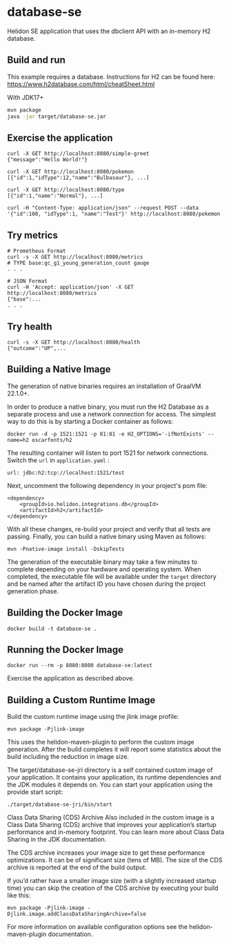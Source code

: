 # database-se

Helidon SE application that uses the dbclient API with an in-memory H2 database.

## Build and run


This example requires a database.
Instructions for H2 can be found here: https://www.h2database.com/html/cheatSheet.html

With JDK17+
```bash
mvn package
java -jar target/database-se.jar
```

## Exercise the application
```
curl -X GET http://localhost:8080/simple-greet
{"message":"Hello World!"}
```
```
curl -X GET http://localhost:8080/pokemon
[{"id":1,"idType":12,"name":"Bulbasaur"}, ...]

curl -X GET http://localhost:8080/type
[{"id":1,"name":"Normal"}, ...]

curl -H "Content-Type: application/json" --request POST --data '{"id":100, "idType":1, "name":"Test"}' http://localhost:8080/pokemon
```



## Try metrics

```
# Prometheus Format
curl -s -X GET http://localhost:8080/metrics
# TYPE base:gc_g1_young_generation_count gauge
. . .

# JSON Format
curl -H 'Accept: application/json' -X GET http://localhost:8080/metrics
{"base":...
. . .
```


## Try health

```
curl -s -X GET http://localhost:8080/health
{"outcome":"UP",...

```


## Building a Native Image

The generation of native binaries requires an installation of GraalVM 22.1.0+. 

In order to produce a native binary, you must run the H2 Database as a separate process
and use a network connection for access. The simplest way to do this is by starting a Docker
container as follows:

```
docker run -d -p 1521:1521 -p 81:81 -e H2_OPTIONS='-ifNotExists' --name=h2 oscarfonts/h2
```

The resulting container will listen to port 1521 for network connections.
Switch the `url` in `application.yaml` :

```
url: jdbc:h2:tcp://localhost:1521/test
```

Next, uncomment the following dependency in your project's pom file:

```
<dependency>
    <groupId>io.helidon.integrations.db</groupId>
    <artifactId>h2</artifactId>
</dependency>
```

With all these changes, re-build your project and verify that all tests are passing.
Finally, you can build a native binary using Maven as follows:

```
mvn -Pnative-image install -DskipTests
```

The generation of the executable binary may take a few minutes to complete depending on
your hardware and operating system. When completed, the executable file will be available
under the `target` directory and be named after the artifact ID you have chosen during the
project generation phase.

## Building the Docker Image

```
docker build -t database-se .
```

## Running the Docker Image

```
docker run --rm -p 8080:8080 database-se:latest
```

Exercise the application as described above.
                                
## Building a Custom Runtime Image

Build the custom runtime image using the jlink image profile:

```
mvn package -Pjlink-image
```

This uses the helidon-maven-plugin to perform the custom image generation.
After the build completes it will report some statistics about the build including the reduction in image size.

The target/database-se-jri directory is a self contained custom image of your application. It contains your application,
its runtime dependencies and the JDK modules it depends on. You can start your application using the provide start script:

```
./target/database-se-jri/bin/start
```

Class Data Sharing (CDS) Archive
Also included in the custom image is a Class Data Sharing (CDS) archive that improves your application’s startup
performance and in-memory footprint. You can learn more about Class Data Sharing in the JDK documentation.

The CDS archive increases your image size to get these performance optimizations. It can be of significant size (tens of MB).
The size of the CDS archive is reported at the end of the build output.

If you’d rather have a smaller image size (with a slightly increased startup time) you can skip the creation of the CDS
archive by executing your build like this:

```
mvn package -Pjlink-image -Djlink.image.addClassDataSharingArchive=false
```

For more information on available configuration options see the helidon-maven-plugin documentation.
                                